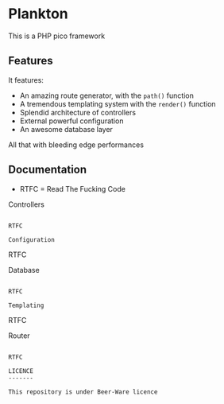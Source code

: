 Plankton
========

This is a PHP pico framework

Features
--------

It features:

* An amazing route generator, with the `path()` function
* A tremendous templating system with the `render()` function
* Splendid architecture of controllers
* External powerful configuration
* An awesome database layer

All that with bleeding edge performances

Documentation
-------------

* RTFC = Read The Fucking Code

Controllers
~~~~~~~~~~~

RTFC

Configuration
~~~~~~~~~~~~~

RTFC

Database
~~~~~~~~

RTFC

Templating
~~~~~~~~~~

RTFC

Router
~~~~~~

RTFC

LICENCE
-------

This repository is under Beer-Ware licence
